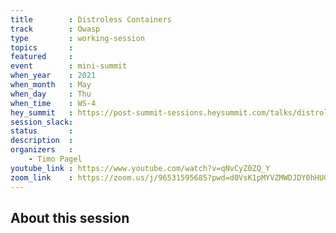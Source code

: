 ```yaml
---
title        : Distroless Containers
track        : Owasp
type         : working-session
topics       :
featured     :
event        : mini-summit
when_year    : 2021
when_month   : May
when_day     : Thu
when_time    : WS-4
hey_summit   : https://post-summit-sessions.heysummit.com/talks/distroless-containers/
session_slack:
status       : 
description  :
organizers   :
    - Timo Pagel
youtube_link : https://www.youtube.com/watch?v=qNvCyZ0ZQ_Y
zoom_link    : https://zoom.us/j/96531595685?pwd=d0VsK1pMYVZMWDJDY0hHUGN5Nlhpdz09
---
```


## About this session
